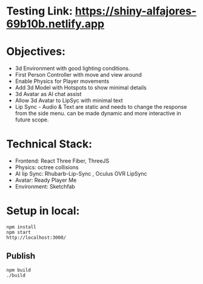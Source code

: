 # Testing Link: https://shiny-alfajores-69b10b.netlify.app 
# Objectives:
- 3d Environment with good lighting conditions. 
- First Person Controller with move and view around 
- Enable Physics for Player movements 
- Add 3d Model with Hotspots to show minimal details
- 3d Avatar as AI chat assist
- Allow 3d Avatar to LipSyc with minimal text
- Lip Sync - Audio & Text are static and needs to change the response from the side menu. can be made dynamic and more interactive in future scope.

# Technical Stack:
- Frontend:  React Three Fiber, ThreeJS
- Physics: octree collisions
- AI lip Sync: Rhubarb-Lip-Sync , Oculus OVR LipSync
- Avatar: Ready Player Me 
- Environment: Sketchfab


# Setup in local:

```
npm install
npm start
http://localhost:3000/
```

## Publish
```
npm build
./build
```

